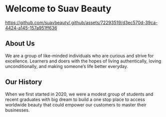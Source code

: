 # Welcome to Suav Beauty 

https://github.com/suavbeauty/.github/assets/72293519/d3ec570d-39ca-4424-a145-157a951ff636

## About Us
We are a group of like-minded individuals who are curious and strive for excellence. Learners and doers with the hopes of living authentically, loving unconditionally, and making someone’s life better everyday.

## Our History
When we first started in 2020, we were a modest group of students and recent graduates with big dream to build a one stop place to access worldwide beauty that could empower our customers to master their businesses.

